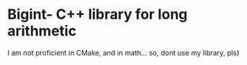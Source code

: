 # Bigint- C++ library for long arithmetic

I am not proficient in CMake, and in math... so, dont use my library, pls)